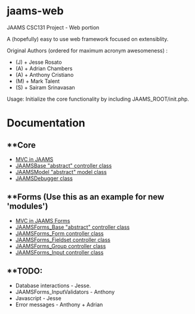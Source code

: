 jaams-web
=========

JAAMS CSC131 Project - Web portion

A (hopefully) easy to use web framework focused on extensiblity.

Original Authors (ordered for maximum acronym awesomeness) :
- (J) + Jesse Rosato
- (A) + Adrian Chambers
- (A) + Anthony Cristiano
- (M) + Mark Talent
- (S) + Sairam Srinavasan

Usage:
Initialize the core functionality by including JAAMS_ROOT/init.php.


Documentation
=============

**Core
------
- <a href="core/Documentation/JAAMS_MVC.png">MVC in JAAMS</a>
- <a href="core/Documentation/JAAMSBase.htm">JAAMSBase "abstract" controller class</a>
- <a href="core/Documentation/JAAMSModel.htm">JAAMSModel "abstract" model class</a>
- <a href="core/Documentation/JAAMSDebugger.htm">JAAMSDebugger class</a>

**Forms (Use this as an example for new 'modules')
--------------------------------------------------
- <a href="forms/Documentation/JAAMSForms_MVC.png">MVC in JAAMS Forms</a>
- <a href="forms/Documentation/JAAMSForms_Base.htm">JAAMSForms_Base "abstract" controller class</a>
- <a href="forms/Documentation/JAAMSForms_Form.htm">JAAMSForms_Form controller class</a>
- <a href="forms/Documentation/JAAMSForms_Fieldset.htm">JAAMSForms_Fieldset controller class</a>
- <a href="forms/Documentation/JAAMSForms_Group.htm">JAAMSForms_Group controller class</a>
- <a href="forms/Documentation/JAAMSForms_Input.htm">JAAMSForms_Input controller class</a>

**TODO:
---------------------------------------
- Database interactions			- Jesse.
- JAAMSForms_InputValidators	- Anthony
- Javascript					- Jesse
- Error messages				- Anthony + Adrian
